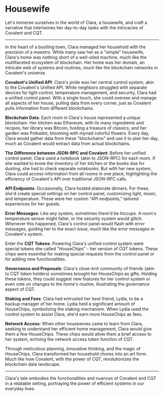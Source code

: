 # Housewife

Let's immerse ourselves in the world of Clara, a housewife, and craft a narrative that intertwines her day-to-day tasks with the intricacies of Covalent and CQT.

---

In the heart of a bustling town, Clara managed her household with the precision of a maestro. While many saw her as a "simple" housewife, Clara's home was nothing short of a well-oiled machine, much like the multifaceted ecosystem of blockchain. Her home was her domain, an intricate web of systems and routines, much like the blockchain networks in Covalent's universe.

**Covalent's Unified API**:
Clara's pride was her central control system, akin to the Covalent's Unified API. While neighbors struggled with separate devices for light control, temperature management, and security, Clara had a unified control panel. With a single touch, she could oversee and manage all aspects of her house, pulling data from every corner, just as Covalent pulls information from different blockchains.

**Blockchain Data**:
Each room in Clara's house represented a unique blockchain. Her kitchen was Ethereum, with its many ingredients and recipes; her library was Bitcoin, holding a treasure of classics; and her garden was Polkadot, blooming with myriad colorful flowers. Every day, Clara would gather data from these "blockchains" and use it to plan her day, much as Covalent would extract data from actual blockchains.

**The Difference between JSON-RPC and Covalent**:
Before her unified control panel, Clara used a notebook (akin to JSON-RPC) for each room. If she wanted to know the inventory of her kitchen or the books due for dusting, she had to check separate notebooks. But with her new system, Clara could access information from all rooms in one place, highlighting the efficiency of Covalent's API over traditional JSON-RPC calls.

**API Endpoints**:
Occasionally, Clara hosted elaborate dinners. For these, she'd create special settings on her control panel, customizing light, music, and temperature. These were her custom "API endpoints," tailored experiences for her guests.

**Error Messages**:
Like any system, sometimes there'd be hiccups. A room's temperature sensor might falter, or the security system would glitch. Whenever this happened, Clara's control panel would flash with error messages, guiding her to the exact issue, much like the error messages in Covalent's system.

Enter the **CQT Tokens**:
Powering Clara's unified control system were special tokens she called "HouseChips" - her version of CQT tokens. These chips were essential for making special requests from the control panel or for adding new functionalities.

**Governance and Proposals**:
Clara's close-knit community of friends (akin to CQT token holders) sometimes brought her HouseChips as gifts. Holding these tokens, they could suggest new features for her control system or even vote on changes to the home's routine, illustrating the governance aspect of CQT.

**Staking and Fees**:
Clara had entrusted her best friend, Lydia, to be a backup manager of her home. Lydia held a significant amount of HouseChips, symbolizing the staking mechanism. When Lydia used the control system to assist Clara, she'd earn more HouseChips as fees.

**Network Access**:
When other housewives came to learn from Clara, seeking to understand her efficient home management, Clara would give them a few HouseChips. These chips would allow them a brief access to her system, echoing the network access token function of CQT.

Through meticulous planning, innovative thinking, and the magic of HouseChips, Clara transformed her household chores into an art form. Much like how Covalent, with the power of CQT, revolutionizes the blockchain data landscape.

---

Clara's tale embodies the functionalities and nuances of Covalent and CQT in a relatable setting, portraying the power of efficient systems in our everyday lives.